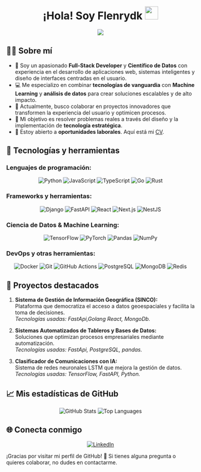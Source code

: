 <h1 align="center">¡Hola! Soy Flenrydk <img src="https://media.giphy.com/media/hvRJCLFzcasrR4ia7z/giphy.gif" width="35"></h1>
<p align="center">
  <a href="https://github.com/DenverCoder1/readme-typing-svg"><img src="https://readme-typing-svg.herokuapp.com?font=Time+New+Roman&color=%2300C853&size=25&center=true&vCenter=true&width=600&height=100&lines=Full-Stack+Developer;Data+Scientist;Machine+Learning+Engineer;UX/UI+Designer;Siempre+aprendiendo+cosas+nuevas"></a>
</p>


## 👨‍💻 Sobre mí


- 🌱 Soy un apasionado **Full-Stack Developer** y **Científico de Datos** con experiencia en el desarrollo de aplicaciones web, sistemas inteligentes y diseño de interfaces centradas en el usuario.
- 💻 Me especializo en combinar **tecnologías de vanguardia** con **Machine Learning** y **análisis de datos** para crear soluciones escalables y de alto impacto.
- 🚀 Actualmente, busco colaborar en proyectos innovadores que transformen la experiencia del usuario y optimicen procesos.
- 🎯 Mi objetivo es resolver problemas reales a través del diseño y la implementación de **tecnología estratégica**.
- 🌟 Estoy abierto a **oportunidades laborales**. Aquí está mi [CV](https://www.linkedin.com/in/moisesperezd).

## 🔧 Tecnologías y herramientas

### Lenguajes de programación:
<p align="center">
  <img alt="Python" src="https://img.shields.io/badge/Python-%2314354C.svg?style=plastic&logo=python&logoColor=white">
  <img alt="JavaScript" src="https://img.shields.io/badge/JavaScript-%23F7DF1E.svg?style=plastic&logo=javascript&logoColor=black">
  <img alt="TypeScript" src="https://img.shields.io/badge/TypeScript-%23007ACC.svg?style=plastic&logo=typescript&logoColor=white">
  <img alt="Go" src="https://img.shields.io/badge/Go-%2300ADD8.svg?style=plastic&logo=go&logoColor=white">
  <img alt="Rust" src="https://img.shields.io/badge/Rust-%23000000.svg?style=plastic&logo=rust&logoColor=white">
</p>

### Frameworks y herramientas:
<p align="center">
  <img alt="Django" src="https://img.shields.io/badge/Django-%23092E20.svg?style=plastic&logo=django&logoColor=white">
  <img alt="FastAPI" src="https://img.shields.io/badge/FastAPI-%23009966.svg?style=plastic&logo=fastapi&logoColor=white">
  <img alt="React" src="https://img.shields.io/badge/React-%2361DAFB.svg?style=plastic&logo=react&logoColor=black">
  <img alt="Next.js" src="https://img.shields.io/badge/Next.js-%23000000.svg?style=plastic&logo=next.js&logoColor=white">
  <img alt="NestJS" src="https://img.shields.io/badge/NestJS-%23E0234E.svg?style=plastic&logo=nestjs&logoColor=white">
</p>

### Ciencia de Datos & Machine Learning:
<p align="center">
  <img alt="TensorFlow" src="https://img.shields.io/badge/TensorFlow-%23FF6F00.svg?style=plastic&logo=tensorflow&logoColor=white">
  <img alt="PyTorch" src="https://img.shields.io/badge/PyTorch-%23EE4C2C.svg?style=plastic&logo=pytorch&logoColor=white">
  <img alt="Pandas" src="https://img.shields.io/badge/Pandas-%23150458.svg?style=plastic&logo=pandas&logoColor=white">
  <img alt="NumPy" src="https://img.shields.io/badge/NumPy-%23013243.svg?style=plastic&logo=numpy&logoColor=white">
</p>

### DevOps y otras herramientas:
<p align="center">
  <img alt="Docker" src="https://img.shields.io/badge/Docker-%232496ED.svg?style=plastic&logo=docker&logoColor=white">
  <img alt="Git" src="https://img.shields.io/badge/Git-%23F05033.svg?style=plastic&logo=git&logoColor=white">
  <img alt="GitHub Actions" src="https://img.shields.io/badge/GitHub_Actions-%232671E5.svg?style=plastic&logo=github-actions&logoColor=white">
  <img alt="PostgreSQL" src="https://img.shields.io/badge/PostgreSQL-%23336791.svg?style=plastic&logo=postgresql&logoColor=white">
  <img alt="MongoDB" src="https://img.shields.io/badge/MongoDB-%2347A248.svg?style=plastic&logo=mongodb&logoColor=white">
  <img alt="Redis" src="https://img.shields.io/badge/Redis-%23DC382D.svg?style=plastic&logo=redis&logoColor=white">
</p>


## 🌟 Proyectos destacados
1. **Sistema de Gestión de Información Geográfica (SINCO):**  
   Plataforma que democratiza el acceso a datos geoespaciales y facilita la toma de decisiones.  
   _Tecnologías usadas: FastApi,Golang React, MongoDb._

2. **Sistemas Automatizados de Tableros y Bases de Datos:**  
   Soluciones que optimizan procesos empresariales mediante automatización.  
   _Tecnologías usadas: FastApi, PostgreSQL, pandas._

3. **Clasificador de Comunicaciones con IA:**  
   Sistema de redes neuronales LSTM que mejora la gestión de datos.  
   _Tecnologías usadas: TensorFlow, FastAPI, Python._


## 📈 Mis estadísticas de GitHub
<p align="center">
  <img src="https://github-readme-stats.vercel.app/api?username=Flenrydk&show_icons=true&theme=tokyonight" alt="GitHub Stats">
  <img src="https://github-readme-stats.vercel.app/api/top-langs/?username=Flenrydk&layout=compact&theme=tokyonight" alt="Top Languages">
</p>


## 🌐 Conecta conmigo
<p align="center">
  <a href="https://www.linkedin.com/in/moisesperezd"><img src="https://img.shields.io/badge/LinkedIn-0077B5?style=for-the-badge&logo=linkedin&logoColor=white" alt="LinkedIn"></a>
</a>
</p>


¡Gracias por visitar mi perfil de GitHub! 🚀 Si tienes alguna pregunta o quieres colaborar, no dudes en contactarme.

